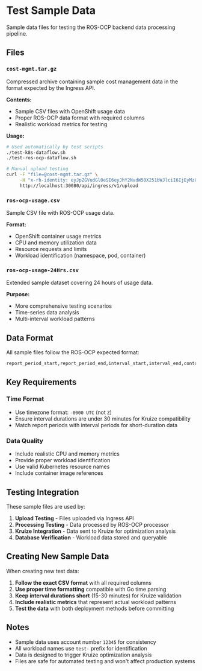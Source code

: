 # Test Sample Data

Sample data files for testing the ROS-OCP backend data processing pipeline.

## Files

### `cost-mgmt.tar.gz`
Compressed archive containing sample cost management data in the format expected by the Ingress API.

**Contents:**
- Sample CSV files with OpenShift usage data
- Proper ROS-OCP data format with required columns
- Realistic workload metrics for testing

**Usage:**
```bash
# Used automatically by test scripts
./test-k8s-dataflow.sh
./test-ros-ocp-dataflow.sh

# Manual upload testing
curl -F "file=@cost-mgmt.tar.gz" \
     -H "x-rh-identity: eyJpZGVudGl0eSI6eyJhY2NvdW50X251bWJlciI6IjEyMzQ1IiwiaW50ZXJuYWwiOnsib3JnX2lkIjoiMTIzNDUifX19" \
     http://localhost:30080/api/ingress/v1/upload
```

### `ros-ocp-usage.csv`
Sample CSV file with ROS-OCP usage data.

**Format:**
- OpenShift container usage metrics
- CPU and memory utilization data
- Resource requests and limits
- Workload identification (namespace, pod, container)

### `ros-ocp-usage-24Hrs.csv`
Extended sample dataset covering 24 hours of usage data.

**Purpose:**
- More comprehensive testing scenarios
- Time-series data analysis
- Multi-interval workload patterns

## Data Format

All sample files follow the ROS-OCP expected format:

```csv
report_period_start,report_period_end,interval_start,interval_end,container_name,pod,owner_name,owner_kind,workload,workload_type,namespace,image_name,node,resource_id,cpu_request_container_avg,cpu_request_container_sum,cpu_limit_container_avg,cpu_limit_container_sum,cpu_usage_container_avg,cpu_usage_container_min,cpu_usage_container_max,cpu_usage_container_sum,cpu_throttle_container_avg,cpu_throttle_container_max,cpu_throttle_container_sum,memory_request_container_avg,memory_request_container_sum,memory_limit_container_avg,memory_limit_container_sum,memory_usage_container_avg,memory_usage_container_min,memory_usage_container_max,memory_usage_container_sum,memory_rss_usage_container_avg,memory_rss_usage_container_min,memory_rss_usage_container_max,memory_rss_usage_container_sum
```

## Key Requirements

### Time Format
- Use timezone format: `-0000 UTC` (not `Z`)
- Ensure interval durations are under 30 minutes for Kruize compatibility
- Match report periods with interval periods for short-duration data

### Data Quality
- Include realistic CPU and memory metrics
- Provide proper workload identification
- Use valid Kubernetes resource names
- Include container image references

## Testing Integration

These sample files are used by:

1. **Upload Testing** - Files uploaded via Ingress API
2. **Processing Testing** - Data processed by ROS-OCP processor
3. **Kruize Integration** - Data sent to Kruize for optimization analysis
4. **Database Verification** - Workload data stored and queryable

## Creating New Sample Data

When creating new test data:

1. **Follow the exact CSV format** with all required columns
2. **Use proper time formatting** compatible with Go time parsing
3. **Keep interval durations short** (15-30 minutes) for Kruize validation
4. **Include realistic metrics** that represent actual workload patterns
5. **Test the data** with both deployment methods before committing

## Notes

- Sample data uses account number `12345` for consistency
- All workload names use `test-` prefix for identification
- Data is designed to trigger Kruize optimization analysis
- Files are safe for automated testing and won't affect production systems